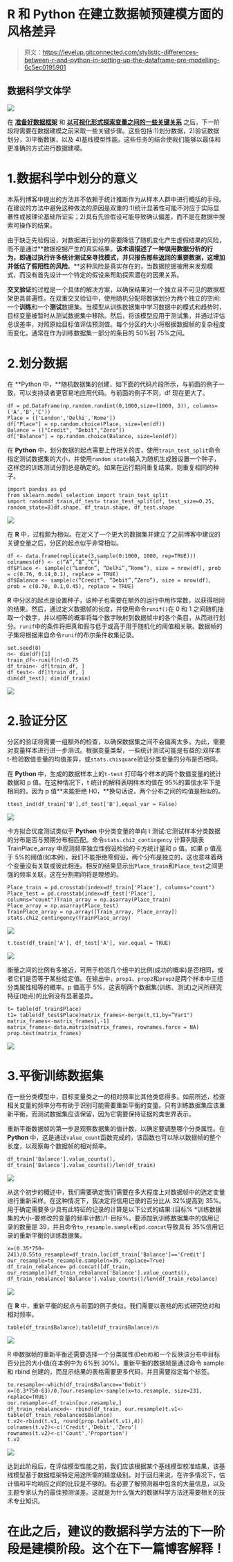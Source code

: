 # R 和 Python 在建立数据帧预建模方面的风格差异

> 原文：<https://levelup.gitconnected.com/stylistic-differences-between-r-and-python-in-setting-up-the-dataframe-pre-modelling-6c5ec0195901>

## 数据科学文体学

![](img/75b888438233a1ca731a0d9a54764e2e.png)

在 [**准备好数据框架**](https://medium.com/swlh/stylistic-differences-between-r-and-python-for-data-preparation-bfda6ebd15aa) 和 [**以可视化形式探索变量之间的一些关键关系**](https://medium.com/analytics-vidhya/stylistic-differences-between-r-and-python-for-exploratory-data-analysis-1c5195162b8a) 之后，下一阶段将需要在数据建模之前采取一些关键步骤。这些包括:1)划分数据，2)验证数据划分，3)平衡数据，以及 4)基线模型性能。这些任务的结合使我们能够以最佳和更准确的方式进行数据建模。

# 1.数据科学中划分的意义

本系列博客中提出的方法并不依赖于统计推断作为从样本人群中进行概括的手段。在建议的方法中避免这种做法的原因是双重的:1)统计显著性可能不对应于实际显著性或被理论基础所证实；2)具有先验假设可能导致确认偏差，而不是在数据中搜索可操作的结果。

由于缺乏先验假设，对数据进行划分的需要降低了随机变化产生虚假结果的风险，而不是通过**数据挖掘产生的真实结果。**该术语描述了一种误用数据分析的行为，即通过执行许多统计测试来寻找模式，并只报告那些返回的重要数据，这增加并低估了假阳性的风险**。**这种风险是真实存在的，当数据挖掘被用来发现模式，而没有首先设计一个特定的假设来帮助探索潜在的因果关系。

**交叉验证**的过程是一个具体的解决方案，以确保结果对一个独立且不可见的数据框架更具普遍性。在双重交叉验证中，使用随机分配将数据划分为两个独立的空间:一个**训练**和一个**测试**数据集。当模型从训练数据集中学习数据中的模式和趋势时，目标变量被暂时从测试数据集中移除。然后，将该模型应用于测试集，并通过评估总误差率，对照原始目标值评估预测值。每个分区的大小将根据数据帧的复杂程度而变化，通常在作为训练数据集一部分的条目的 50%到 75%之间。

# 2.划分数据

在 **Python 中，**随机数据集的创建，如下面的代码片段所示，与前面的例子一致，可以支持读者更容易地应用代码。与前面的例子不同，df 现在更大了。

```
df = pd.DataFrame(np.random.randint(0,1000,size=(1000, 3)), columns= ('A','B','C'))
Place = (['London','Delhi','Rome'])
df["Place"] = np.random.choice(Place, size=len(df))
Balance = (["Credit", "Debit","Zero"])
df["Balance"] = np.random.choice(Balance, size=len(df))
```

在 **Python** 中，划分数据的起点需要上传相关的库，使用`train_test_split`命令指定测试数据集的大小，并使用`random_state`输入为随机生成器设置一个种子，这样您的训练测试分割总是确定的。如果在运行期间重复结果，则重复相同的种子。

```
import pandas as pd
from sklearn.model_selection import train_test_split
import randomdf_train,df_test= train_test_split(df, test_size=0.25, random_state=8)df.shape, df_train.shape, df_test.shape
```

![](img/505d3cdbffbfee281255063ca29a905d.png)

在 **R** 中，过程颇为相似。在定义了一个更大的数据集并建立了之前博客中建议的关键变量之后，分区的起点似乎非常相似。

```
df <- data.frame(replicate(3,sample(0:1000, 1000, rep=TRUE)))
colnames(df) <- c(“A”,”B”,”C”)
df$Place <- sample(c(“London”, “Delhi”,”Rome”), size = nrow(df), prob = c(0.76, 0.14,0.1), replace = TRUE)
df$Balance <- sample(c(“Credit”, “Debit”,”Zero”), size = nrow(df), prob = c(0.70, 0.1,0.45), replace = TRUE)
```

**R** 中分区的起点是设置种子，该种子也需要在额外的运行中用作常数，以获得相同的结果。然后，通过定义数据帧的长度，并使用命令`runif()`在 0 和 1 之间随机抽取一个数字，并以相等的概率将每个数字映射到数据帧中的各个条目，从而进行划分。`runif`中的条件将把真和假与低于或高于用于随机化的阈值相关联。数据帧的子集将根据来自命令`runif`的布尔条件收集记录。

```
set.seed(8)
n<- dim(df)[1]
train_df<-runif(n)<0.75
df_train<- df[train_df, ]
df_test<- df[!train_df, ]
dim(df_test); dim(df_train)
```

![](img/15d25086cc670695dad76958e627ce91.png)

# 2.验证分区

分区的验证将需要一组额外的检查，以确保数据集之间不会偏离太多。为此，需要对变量样本进行进一步测试。根据变量类型，一些统计测试可能是有益的:双样本 t-检验数值变量的均值差异，或`stats.chisquare`验证分类变量的分布是否相同。

在 **Python** 中，生成的数据样本上的`t-test` 打印每个样本的两个数值变量的统计数据和 p 值。在这种情况下，t 统计的解释表明样本均值在 95%的置信水平下是相同的，因为 p 值**未能拒绝 H0，**换句话说，两个分布之间的均值是相似的。

```
ttest_ind(df_train['B'],df_test['B'],equal_var = False)
```

![](img/e20a538efe3d6a104e5e89c8cdbeb0e3.png)

卡方拟合优度测试类似于 **Python** 中分类变量的单向 t 测试:它测试样本分类数据的分布是否与预期分布相匹配。命令`stats.chi2_contingency` 计算列联表 TrainPlace_array 中观测频率独立性假设检验的卡方统计量和 p 值。如果 p 值高于 5%的阈值(如本例)，我们不能拒绝零假设，两个分布是独立的，这也意味着两个变量没有关联或彼此相连。相反的结果显示出`Place_train`和`Place_test`之间更强的频率关联，这在分割期间将是理想的。

```
Place_train = pd.crosstab(index=df_train['Place'], columns="count")
Place_test = pd.crosstab(index=df_test['Place'], columns="count")Train_array = np.asarray(Place_train)
Place_array = np.asarray(Place_test)
TrainPlace_array = np.array([Train_array, Place_array])
stats.chi2_contingency(TrainPlace_array)
```

![](img/1ff538f27bc3f714bf3161ed23a85ed3.png)

```
t.test(df_train['A'], df_test['A'], var.equal = TRUE)
```

![](img/57ddc0b5c5d15a24099e025716cdf7b0.png)

衡量之间的比例有多接近，可用于检验几个组中的比例(成功的概率)是否相同，或者它们是否等于某些给定值。在输出中，`prop1`、`prop2`和`prop3`是两个样本中三组分类属性相等的概率。p 值高于 5%，这表明两个数据集(训练、测试)之间所研究特征(地点)的比例没有显著差异。

```
t= table(df_train$Place)
t1= table(df_test$Place)matrix_frames<-merge(t,t1,by=”Var1")
matrix_frames<-matrix_frames[,-1]
matrix_frames<-data.matrix(matrix_frames, rownames.force = NA)
prop.test(matrix_frames)
```

![](img/29c118da96ea6a0bada2b73d657b4557.png)

# 3.平衡训练数据集

在一些分类模型中，目标变量类之一的相对频率比其他类低得多。如前所述，检查相关变量的频率分布有助于识别可能需要重新平衡的变量。只有训练数据集应该重新平衡，而测试数据集应该保留，因为它需要保持证据的类世界表示。

重新平衡数据帧的第一步是观察数据集的值计数，以确定要调整哪个分类属性。在 **Python** 中，这是通过`value_count`函数完成的，该函数也可以除以数据帧的整个长度，以观察每个数据帧的相对频率。

```
df_train['Balance'].value_counts(), df_train['Balance'].value_counts()/len(df_train)
```

![](img/1b22bbbdcb27e9726fe4606adb043870.png)

从这个初步的概述中，我们需要确定我们需要在多大程度上对数据帧中的选定变量进行重新采样。在这种情况下，我决定将信用记录的百分比从 32%提高到 35%。用于确定需要多少具有此特征的记录的计算是以下公式的结果:(目标% *训练数据集的大小-要修改的变量的频率计数)/1-目标%。要添加到训练数据集中的信用记录的数量是 39，并且命令`to_resample.sample`和`pd.concat`导致具有 35%信用记录的重新平衡的训练数据集。

```
x=(0.35*750–241)/0.55to_resample=df_train.loc[df_train['Balance']=='Credit']
our_resample=to_resample.sample(n=39, replace=True)
df_train_rebalance= pd.concat([df_train, our_resample])df_train_rebalance['Balance'].value_counts(),
df_train_rebalance['Balance'].value_counts()/len(df_train_rebalance)
```

![](img/c33da86a0784d2af96fb5263afd6e807.png)

在 **R** 中，重新平衡的起点与前面的例子类似。我们需要以表格的形式研究绝对和相对频率。

```
table(df_train$Balance);table(df_train$Balance)/n
```

![](img/c506b3ffd06228557147eab112877993.png)

R 中数据帧的重新平衡还需要选择一个分类属性(Debit)和一个反映该分布中目标百分比的大小值(在本例中为 6%到 30%)。重新平衡的数据帧是通过命令 sample 和 rbind 创建的，而显示结果的表格需要更多代码，并且需要指定每个标签。

```
to.resample<-which(df_train$Balance=='Debit')
x=(0.3*750-63)/0.7our.resample<-sample(x=to.resample, size=231, replace=TRUE)
our.resample<-df_train[our.resample,]
df_train_rebalanced<- rbind(df_train, our.resample)t.v1<- table(df_train_rebalanced$Balance)
t.v2<-rbind(t.v1, round(prop.table(t.v1),4))
colnames(t.v2)<-c('Credit','Debit','Zero')
rownames(t.v2)<-c('Count','Proportion')
t.v2
```

![](img/9357c6f9837e766c574081d9f56a932d.png)

达到此阶段后，在评估模型性能之前，我们应该根据某个基线模型校准结果，该基线模型基于数据框架特定用途所需的精度级别。对于回归来说，在许多情况下，估计值和平均响应之间的比较是不够的。有必要了解预测器中包含的大量信息，以及主题专家认为的最佳预测误差。这就是为什么强大的数据科学方法还需要相关的技术专业知识。

# 在此之后，建议的数据科学方法的下一阶段是建模阶段。这个在下一篇博客解释！